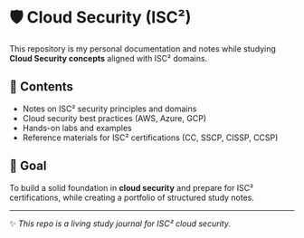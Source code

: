# 🛡️ Cloud Security (ISC²)

This repository is my personal documentation and notes while studying **Cloud Security concepts** aligned with ISC² domains.  

## 📘 Contents
- Notes on ISC² security principles and domains  
- Cloud security best practices (AWS, Azure, GCP)  
- Hands-on labs and examples  
- Reference materials for ISC² certifications (CC, SSCP, CISSP, CCSP)  

## 🎯 Goal
To build a solid foundation in **cloud security** and prepare for ISC² certifications, while creating a portfolio of structured study notes.  

---

✨ *This repo is a living study journal for ISC² cloud security.*  
